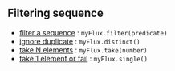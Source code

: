 ## Filtering sequence

* [filter a sequence](https://raw.githubusercontent.com/reactor/reactor-core/v3.1.3.RELEASE/src/docs/marble/filter.png) : ```myFlux.filter(predicate)```
* [ignore duplicate](https://raw.githubusercontent.com/reactor/reactor-core/v3.1.3.RELEASE/src/docs/marble/distinct.png) : ```myFlux.distinct()```
* [take N elements](https://raw.githubusercontent.com/reactor/reactor-core/v3.1.3.RELEASE/src/docs/marble/take.png) : ```myFlux.take(number)```
* [take 1 element or fail](https://raw.githubusercontent.com/reactor/reactor-core/v3.1.3.RELEASE/src/docs/marble/single.png) : ```myFlux.single()```